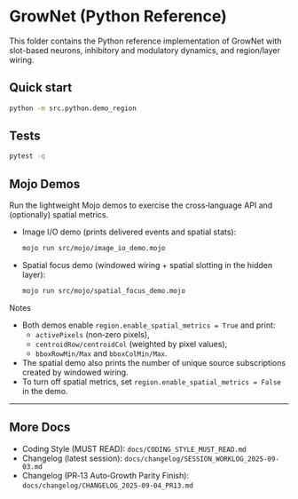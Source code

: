# GrowNet (Python Reference)

This folder contains the Python reference implementation of GrowNet with
slot-based neurons, inhibitory and modulatory dynamics, and region/layer wiring.

## Quick start

```bash
python -m src.python.demo_region
```

## Tests

```bash
pytest -q
```

## Mojo Demos

Run the lightweight Mojo demos to exercise the cross‑language API and (optionally) spatial metrics.

- Image I/O demo (prints delivered events and spatial stats):

  ```bash
  mojo run src/mojo/image_io_demo.mojo
  ```

- Spatial focus demo (windowed wiring + spatial slotting in the hidden layer):

  ```bash
  mojo run src/mojo/spatial_focus_demo.mojo
  ```

Notes
- Both demos enable `region.enable_spatial_metrics = True` and print:
  - `activePixels` (non‑zero pixels),
  - `centroidRow/centroidCol` (weighted by pixel values),
  - `bboxRowMin/Max` and `bboxColMin/Max`.
- The spatial demo also prints the number of unique source subscriptions created by windowed wiring.
- To turn off spatial metrics, set `region.enable_spatial_metrics = False` in the demo.

---

## More Docs

- Coding Style (MUST READ): `docs/CODING_STYLE_MUST_READ.md`
- Changelog (latest session): `docs/changelog/SESSION_WORKLOG_2025-09-03.md`
- Changelog (PR‑13 Auto‑Growth Parity Finish): `docs/changelog/CHANGELOG_2025-09-04_PR13.md`
